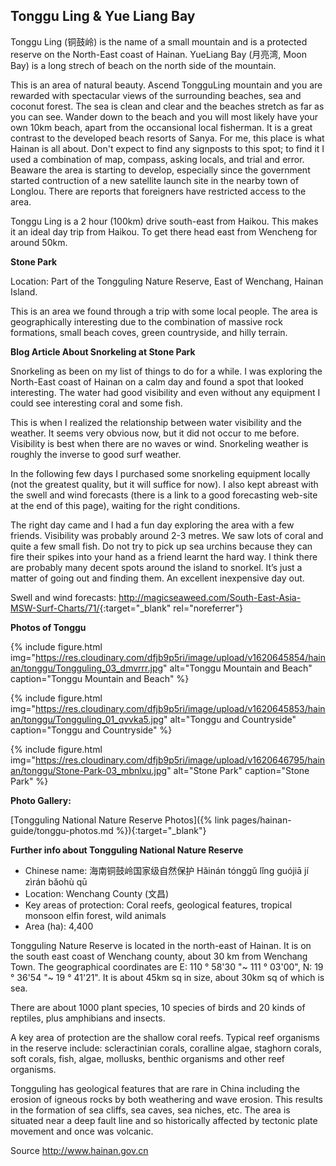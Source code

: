 ## Tonggu Ling & Yue Liang Bay

Tonggu Ling (铜鼓岭) is the name of a small mountain and is a protected reserve on the North-East coast of Hainan. YueLiang Bay (月亮湾, Moon Bay) is a long strech of beach on the north side of the mountain.

This is an area of natural beauty. Ascend TongguLing mountain and you are rewarded with spectacular views of the surrounding beaches, sea and coconut forest. The sea is clean and clear and the beaches stretch as far as you can see. Wander down to the beach and you will most likely have your own 10km beach, apart from the occansional local fisherman. It is a great contrast to the developed beach resorts of Sanya. For me, this place is what Hainan is all about. Don't expect to find any signposts to this spot; to find it I used a combination of map, compass, asking locals, and trial and error. Beaware the area is starting to develop, especially since the government started contruction of a new satellite launch site in the nearby town of Longlou. There are reports that foreigners have restricted access to the area.

Tonggu Ling is a 2 hour (100km) drive south-east from Haikou. This makes it an ideal day trip from Haikou. To get there head east from Wencheng for around 50km.


**Stone Park**

Location: Part of the Tongguling Nature Reserve, East of Wenchang, Hainan Island.

This is an area we found through a trip with some local people. The area is geographically interesting due to the combination of massive rock formations, small beach coves, green countryside, and hilly terrain.

**Blog Article About Snorkeling at Stone Park**

Snorkeling as been on my list of things to do for a while. I was exploring the North-East coast of Hainan on a calm day and found a spot that looked interesting. The water had good visibility and even without any equipment I could see interesting coral and some fish.

This is when I realized the relationship between water visibility and the weather. It seems very obvious now, but it did not occur to me before. Visibility is best when there are no waves or wind. Snorkeling weather is roughly the inverse to good surf weather.

In the following few days I purchased some snorkeling equipment locally (not the greatest quality, but it will suffice for now). I also kept abreast with the swell and wind forecasts (there is a link to a good forecasting web-site at the end of this page), waiting for the right conditions.

The right day came and I had a fun day exploring the area with a few friends. Visibility was probably around 2-3 metres. We saw lots of coral and quite a few small fish. Do not try to pick up sea urchins because they can fire their spikes into your hand as a friend learnt the hard way. I think there are probably many decent spots around the island to snorkel. It’s just a matter of going out and finding them. An excellent inexpensive day out.

Swell and wind forecasts: <http://magicseaweed.com/South-East-Asia-MSW-Surf-Charts/71/>{:target="_blank" rel="noreferrer"}


**Photos of Tonggu**

{% include figure.html img="https://res.cloudinary.com/dfjb9p5ri/image/upload/v1620645854/hainan/tonggu/Tongguling_03_dmvrrr.jpg"
alt="Tonggu Mountain and Beach" caption="Tonggu Mountain and Beach" %}

{% include figure.html img="https://res.cloudinary.com/dfjb9p5ri/image/upload/v1620645853/hainan/tonggu/Tongguling_01_qvvka5.jpg"
alt="Tonggu and Countryside" caption="Tonggu and Countryside" %}

{% include figure.html img="https://res.cloudinary.com/dfjb9p5ri/image/upload/v1620646795/hainan/tonggu/Stone-Park-03_mbnlxu.jpg"
alt="Stone Park" caption="Stone Park" %}


**Photo Gallery:**

[Tongguling National Nature Reserve Photos]({% link pages/hainan-guide/tonggu-photos.md %}){:target="_blank"}



**Further info about Tongguling National Nature Reserve**

- Chinese name: 海南铜鼓岭国家级自然保护 Hǎinán tónggǔ lǐng guójiā jí zìrán bǎohù qū
- Location: Wenchang County (文昌)
- Key areas of protection: Coral reefs, geological features, tropical monsoon elfin forest, wild animals
- Area (ha): 4,400

Tongguling Nature Reserve is located in the north-east of Hainan. It is on the south east coast of Wenchang county, about 30 km from Wenchang Town. The geographical coordinates are E: 110 ° 58'30 "~ 111 ° 03'00", N: 19 ° 36'54 "~ 19 ° 41'21". It is about 45km sq in size, about 30km sq of which is sea.

There are about 1000 plant species, 10 species of birds and 20 kinds of reptiles, plus amphibians and insects.

A key area of protection are the shallow coral reefs. Typical reef organisms in the reserve include: scleractinian corals, coralline algae, staghorn corals, soft corals, fish, algae, mollusks, benthic organisms and other reef organisms.

Tongguling has geological features that are rare in China including the erosion of igneous rocks by both weathering and wave erosion. This results in the formation of sea cliffs, sea caves, sea niches, etc. The area is situated near a deep fault line and so historically affected by tectonic plate movement and once was volcanic.

Source <http://www.hainan.gov.cn>